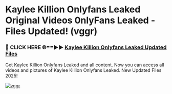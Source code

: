 # Kaylee Killion Onlyfans Leaked Original Videos 0nlyFans Leaked - Files Updated! (vggr)

<h3>🔴 CLICK HERE 🌐==►► <a href="https://tinyurl.com/3hn5wdd3" rel="nofollow">Kaylee Killion Onlyfans Leaked Updated Files</a></h3>

Get Kaylee Killion Onlyfans Leaked and all content. Now you can access all videos and pictures of Kaylee Killion Onlyfans Leaked. New Updated Files 2025!

[![vggr](https://i.imgur.com/4HnBqBT.gif)](https://tinyurl.com/3hn5wdd3)
